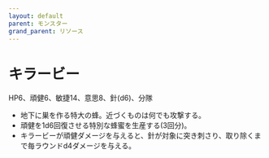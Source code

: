 ```yaml
---
layout: default
parent: モンスター
grand_parent: リソース
---
```


# キラービー

HP6、頑健6、敏捷14、意思8、針(d6)、分隊

- 地下に巣を作る特大の蜂。近づくものは何でも攻撃する。
- 頑健を1d6回復させる特別な蜂蜜を生産する(3回分)。
- キラービーが頑健ダメージを与えると、針が対象に突き刺さり、取り除くまで毎ラウンドd4ダメージを与える。
